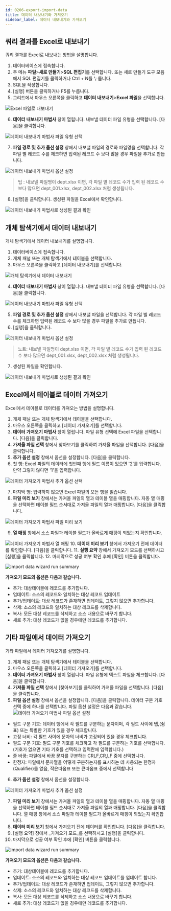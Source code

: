 ```yaml
---
id: 0206-export-import-data
title: 데이터 내보내기와 가져오기
sidebar_label: 데이터 내보내기와 가져오기
---
```


## 쿼리 결과를 Excel로 내보내기

쿼리 결과를 Excel로 내보내는 방법을 설명합니다.

1. 데이터베이스에 접속합니다.
2. 주 메뉴 **파일**>**새로 만들기**>**SQL 편집기**를 선택합니다. 또는 새로 만들기 도구 모음에서 SQL 편집기를 클릭하거나 Ctrl + N를 누릅니다.
3. SQL을 작성합니다.
4. [실행] 버튼을 클릭하거나 F5를 누릅니다.
5. 그리드에서 마우스 오른쪽을 클릭하고 **데이터 내보내기**>**Excel 파일**을 선택합니다.

![Excel 파일로 내보내기](https://s3.ap-northeast-2.amazonaws.com/sqlgate-resource/captures/wizard/data-export-wizard-04-ko.png)

6. **데이터 내보내기 마법사** 창이 열립니다. 내보낼 데이터 파일 유형을 선택합니다. [다음]을 클릭합니다.

![데이터 내보내기 마법사 파일 유형 선택](https://s3.ap-northeast-2.amazonaws.com/sqlgate-resource/captures/export-data/data-export-wizard-selectFileType-ko.png)

7. **파일 경로 및 추가 옵션 설정** 창에서 내보낼 파일의 경로와 파일명을 선택합니다. 각 파일 별 레코드 수를 체크하면 입력된 레코드 수 보다 많을 경우 파일을 추가로 만듭니다.

![데이터 내보내기 마법사 옵션 설정](https://s3.ap-northeast-2.amazonaws.com/sqlgate-resource/captures/export-data/data-export-wizard-setFilePath-ko.png)

> 팁 : 내보낼 파일명이 dept.xlsx 이면, 각 파일 별 레코드 수가 입력 된 레코드 수 보다 많으면 dept_001.xlsx, dept_002.xlsx 처럼 생성됩니다.

8. [실행]을 클릭합니다. 생성된 파일을 Excel에서 확인합니다.

![데이터 내보내기 마법사로 생성된 결과 확인](https://s3.ap-northeast-2.amazonaws.com/sqlgate-manual-content/10949DA2E068FF62A95625A7D1F0B7AE.jpg)



## 개체 탐색기에서 데이터 내보내기

개체 탐색기에서 데이터 내보내기를 설명합니다.

1. 데이터베이스에 접속합니다.
2. 개체 패널 또는 개체 탐색기에서 테이블을 선택합니다.
3. 마우스 오른쪽을 클릭하고 [데이터 내보내기]를 선택합니다.

![개체 탐색기에서 데이터 내보내기](https://s3.ap-northeast-2.amazonaws.com/sqlgate-resource/captures/wizard/data-export-wizard-02-ko.png)

4. **데이터 내보내기 마법사** 창이 열립니다. 내보낼 데이터 파일 유형을 선택합니다. [다음]을 클릭합니다.

![데이터 내보내기 마법사 파일 유형 선택](https://s3.ap-northeast-2.amazonaws.com/sqlgate-resource/captures/export-data/data-export-wizard-selectFileType-ko.png)

5. **파일 경로 및 추가 옵션 설정** 창에서 내보낼 파일을 선택합니다. 각 파일 별 레코드 수를 체크하면 입력된 레코드 수 보다 많을 경우 파일을 추가로 만듭니다.
6. [실행]을 클릭합니다.

![데이터 내보내기 마법사 옵션 설정](https://s3.ap-northeast-2.amazonaws.com/sqlgate-resource/captures/export-data/data-export-wizard-setFilePath-ko.png)

> 노트: 내보낼 파일명이 dept.xlsx 이면, 각 파일 별 레코드 수가 입력 된 레코드 수 보다 많으면 dept_001.xlsx, dept_002.xlsx 처럼 생성됩니다.
7. 생성된 파일을 확인합니다.

![데이터 내보내기 마법사로 생성된 결과 확인](https://s3.ap-northeast-2.amazonaws.com/sqlgate-manual-content/10949DA2E068FF62A95625A7D1F0B7AE.jpg)


## Excel에서 테이블로 데이터 가져오기

Excel에서 테이블로 데이터를 가져오는 방법을 설명합니다.

1. 개체 패널 또는 개체 탐색기에서 테이블을 선택합니다.
2. 마우스 오른쪽을 클릭하고 [데이터 가져오기]를 선택합니다.
3. **데이터 가져오기 마법사** 창이 열립니다. 파일 유형 선택에 Excel 파일을 선택합니다. [다음]을 클릭합니다.
4. **가져올 파일 선택** 창에서 찾아보기를 클릭하여 가져올 파일을 선택합니다. [다음]을 클릭합니다.
5. **추가 옵션 설정** 창에서 옵션을 설정합니다. [다음]을 클릭합니다.
6. 첫 행: Excel 파일의 데이터에 첫번째 행에 필드 이름이 있으면 '2'를 입력합니다. 만약 그렇지 않다면 '1'을 입력합니다.

![데이터 가져오기 마법사 추가 옵션 선택](https://s3.ap-northeast-2.amazonaws.com/sqlgate-resource/captures/wizard/data-import-wizard-file-additional-option-ko.png)

7. 마지막 행: 입력하지 않으면 Excel 파일의 모든 행을 읽습니다.
8. **파일 미리 보기** 창에서는 가져올 파일의 열과 테이블 열을 매핑합니다. 자동 열 매핑을 선택하면 테이블 필드 순서대로 가져올 파일의 열과 매핑합니다. [다음]을 클릭합니다.

![데이터 가져오기 마법사 파일 미리 보기](https://s3.ap-northeast-2.amazonaws.com/sqlgate-resource/captures/wizard/data-import-wizard-file-preview-ko.png)

9. **열 매핑** 창에서 소스 파일과 테이블 필드가 올바르게 매핑이 되었는지 확인합니다.

![데이터 가져오기 마법사 열 매핑](https://s3.ap-northeast-2.amazonaws.com/sqlgate-resource/captures/wizard/data-import-wizard-column-mapping-ko.png)
10. **데이터 미리 보기** 창에서 가져오기 전에 데이터를 확인합니다. [다음]을 클릭합니다.
11. **실행 요약** 창에서 가져오기 모드를 선택하시고 [실행]을 클릭합니다.
12. 마지막으로 성공 여부 확인 후에 [확인] 버튼을 클릭합니다.

![import data wizard run summary](https://s3.ap-northeast-2.amazonaws.com/sqlgate-resource/captures/wizard/data-import-wizard-run-summary-ko.png)

**가져오기 모드의 옵션은 다음과 같습니다.**
- 추가: 대상테이블에 레코드를 추가합니다.
- 업데이트: 소스의 레코드와 일치하는 대상 레코드 업데이트
- 추가/업데이트: 대상 레코드가 존재하면 업데이트, 그렇지 않으면 추가합니다.
- 삭제: 소스의 레코드와 일치하는 대상 레코드를 삭제합니다.
- 복사: 모든 대상 레코드를 삭제하고 소스 내용으로 바꾸기 합니다.
- 새로 추가: 대상 레코드가 없을 경우에만 레코드를 추가합니다.

## 기타 파일에서 데이터 가져오기

기타 파일에서 데이터 가져오기를 설명합니다.

1. 개체 패널 또는 개체 탐색기에서 테이블을 선택합니다.
2. 마우스 오른쪽을 클릭하고 [데이터 가져오기]를 선택합니다.
3. **데이터 가져오기 마법사** 창이 열립니다. 파일 유형에 텍스트 파일을 체크합니다. [다음]을 클릭합니다.
4. **가져올 파일 선택** 창에서 [찾아보기]를 클릭하여 가져올 파일을 선택합니다. [다음]을 클릭합니다.
5. **파일 옵션 설정** 창에서 옵션을 설정합니다. [다음]을 클릭합니다. 데이터 구분 기호 선택 중에 하나를 선택합니다. 파일 옵션 설정은 다음과 같습니다.
![데이터 가져오기 마법사 파일 옵션 설정](https://s3.ap-northeast-2.amazonaws.com/sqlgate-resource/captures/wizard/data-import-wizard-file-option-ko.png)
- 필드 구분 기호: 데이터 행에서 각 필드를 구분하는 문자이며, 각 필드 사이에 탭,(쉼표) 또는 특별한 기호가 있을 경우 체크합니다.
- 고정 너비: 각 필드 사이에 문자의 너비가 고정되어 있을 경우 체크합니다.
- 필드 구분 기호: 필드 구분 기호를 체크하고 각 필드를 구분하는 기호를 선택합니다. (기호가 없으면 기타 기호를 선택하고 입력란에 입력합니다.)
- 줄 바꿈: 파일에서 바꿈 문자를 구분하는 CRLF,CR,LF 중에 선택합니다.
- 한정자: 파일에서 문자열을 어떻게 구분하는지를 표시하는 데 사용되는 한정자(Qualifier)를 없음, 작은따옴표 또는 큰따옴표 중에서 선택합니다
6. **추가 옵션 설정** 창에서 옵션을 설정합니다.

![데이터 가져오기 마법사 추가 옵션 설정](https://s3.ap-northeast-2.amazonaws.com/sqlgate-resource/captures/wizard/data-import-wizard-file-additional-option-en.png)

7. **파일 미리 보기** 창에서는 가져올 파일의 열과 테이블 열을 매핑합니다. 자동 열 매핑을 선택하면 테이블 필드 순서대로 가져올 파일의 열과 매핑합니다. [다음]을 클릭합니다.
열 매핑 창에서 소스 파일과 테이블 필드가 올바르게 매핑이 되었는지 확인합니다.
8. **데이터 미리 보기** 창에서 가져오기 전에 데이터를 확인합니다. [다음]을 클릭합니다.
9. [실행 요약] 창에서 _가져오기 모드_를 선택하시고 [실행]을 클릭합니다.
10. 마지막으로 성공 여부 확인 후에 [확인] 버튼을 클릭합니다.

![import data wizard run summary](https://s3.ap-northeast-2.amazonaws.com/sqlgate-resource/captures/wizard/data-import-wizard-run-summary-en.png)

**가져오기 모드의 옵션은 다음과 같습니다.**
- 추가: 대상테이블에 레코드를 추가합니다.
- 업데이트: 소스의 레코드와 일치하는 대상 레코드 업데이트를 업데이트 합니다.
- 추가/업데이트: 대상 레코드가 존재하면 업데이트, 그렇지 않으면 추가합니다.
- 삭제: 소스의 레코드와 일치하는 대상 레코드를 삭제합니다.
- 복사: 모든 대상 레코드를 삭제하고 소스 내용으로 바꾸기 합니다.
- 새로 추가: 대상 레코드가 없을 경우에만 레코드를 추가합니다.